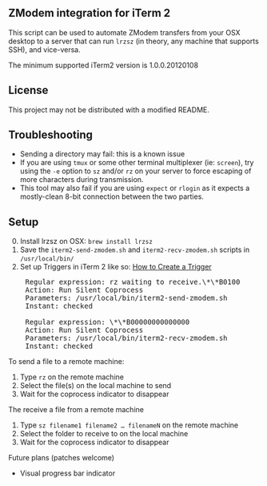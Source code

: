 ZModem integration for iTerm 2
------------------------------

This script can be used to automate ZModem transfers from your OSX desktop to a server that can run `lrzsz` (in theory, any machine 
that supports SSH), and vice-versa.

The minimum supported iTerm2 version is 1.0.0.20120108

License
-------

This project may not be distributed with a modified README.


Troubleshooting
---------------

 * Sending a directory may fail: this is a known issue
 * If you are using `tmux` or some other terminal multiplexer (ie: `screen`), try using the `-e` option to `sz` and/or `rz` on your server to force escaping of more characters during transmission.
 * This tool may also fail if you are using `expect` or `rlogin` as it expects a mostly-clean 8-bit connection between the two parties.

Setup
-----

0. Install lrzsz on OSX: `brew install lrzsz`
1. Save the `iterm2-send-zmodem.sh` and `iterm2-recv-zmodem.sh` scripts in `/usr/local/bin/`
2. Set up Triggers in iTerm 2 like so:
[How to Create a Trigger](https://www.iterm2.com/documentation-triggers.html)

<pre>
    Regular expression: rz waiting to receive.\*\*B0100
    Action: Run Silent Coprocess
    Parameters: /usr/local/bin/iterm2-send-zmodem.sh
    Instant: checked

    Regular expression: \*\*B00000000000000
    Action: Run Silent Coprocess
    Parameters: /usr/local/bin/iterm2-recv-zmodem.sh
    Instant: checked
</pre>

To send a file to a remote machine:

1. Type `rz` on the remote machine
2. Select the file(s) on the local machine to send
3. Wait for the coprocess indicator to disappear

The receive a file from a remote machine

1. Type `sz filename1 filename2 … filenameN` on the remote machine
2. Select the folder to receive to on the local machine
3. Wait for the coprocess indicator to disappear

Future plans (patches welcome)

 - Visual progress bar indicator

